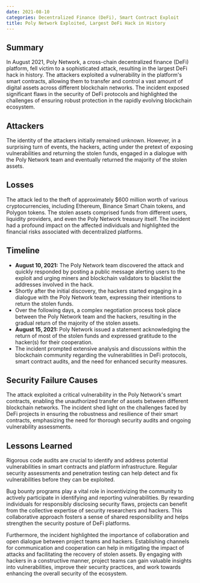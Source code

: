 ```yaml
---
date: 2021-08-10
categories: Decentralized Finance (DeFi), Smart Contract Exploit
title: Poly Network Exploited, Largest DeFi Hack in History
---
```

## Summary

In August 2021, Poly Network, a cross-chain decentralized finance (DeFi) platform, fell victim to a sophisticated attack, resulting in the largest DeFi hack in history. The attackers exploited a vulnerability in the platform's smart contracts, allowing them to transfer and control a vast amount of digital assets across different blockchain networks. The incident exposed significant flaws in the security of DeFi protocols and highlighted the challenges of ensuring robust protection in the rapidly evolving blockchain ecosystem.

## Attackers

The identity of the attackers initially remained unknown. However, in a surprising turn of events, the hackers, acting under the pretext of exposing vulnerabilities and returning the stolen funds, engaged in a dialogue with the Poly Network team and eventually returned the majority of the stolen assets.

## Losses

The attack led to the theft of approximately $600 million worth of various cryptocurrencies, including Ethereum, Binance Smart Chain tokens, and Polygon tokens. The stolen assets comprised funds from different users, liquidity providers, and even the Poly Network treasury itself. The incident had a profound impact on the affected individuals and highlighted the financial risks associated with decentralized platforms.

## Timeline

- **August 10, 2021:** The Poly Network team discovered the attack and quickly responded by posting a public message alerting users to the exploit and urging miners and blockchain validators to blacklist the addresses involved in the hack.
- Shortly after the initial discovery, the hackers started engaging in a dialogue with the Poly Network team, expressing their intentions to return the stolen funds.
- Over the following days, a complex negotiation process took place between the Poly Network team and the hackers, resulting in the gradual return of the majority of the stolen assets.
- **August 15, 2021:** Poly Network issued a statement acknowledging the return of most of the stolen funds and expressed gratitude to the hacker(s) for their cooperation.
- The incident prompted extensive analysis and discussions within the blockchain community regarding the vulnerabilities in DeFi protocols, smart contract audits, and the need for enhanced security measures.

## Security Failure Causes

The attack exploited a critical vulnerability in the Poly Network's smart contracts, enabling the unauthorized transfer of assets between different blockchain networks. The incident shed light on the challenges faced by DeFi projects in ensuring the robustness and resilience of their smart contracts, emphasizing the need for thorough security audits and ongoing vulnerability assessments.

## Lessons Learned

Rigorous code audits are crucial to identify and address potential vulnerabilities in smart contracts and platform infrastructure. Regular security assessments and penetration testing can help detect and fix vulnerabilities before they can be exploited.

Bug bounty programs play a vital role in incentivizing the community to actively participate in identifying and reporting vulnerabilities. By rewarding individuals for responsibly disclosing security flaws, projects can benefit from the collective expertise of security researchers and hackers. This collaborative approach fosters a sense of shared responsibility and helps strengthen the security posture of DeFi platforms.

Furthermore, the incident highlighted the importance of collaboration and open dialogue between project teams and hackers. Establishing channels for communication and cooperation can help in mitigating the impact of attacks and facilitating the recovery of stolen assets. By engaging with hackers in a constructive manner, project teams can gain valuable insights into vulnerabilities, improve their security practices, and work towards enhancing the overall security of the ecosystem.
